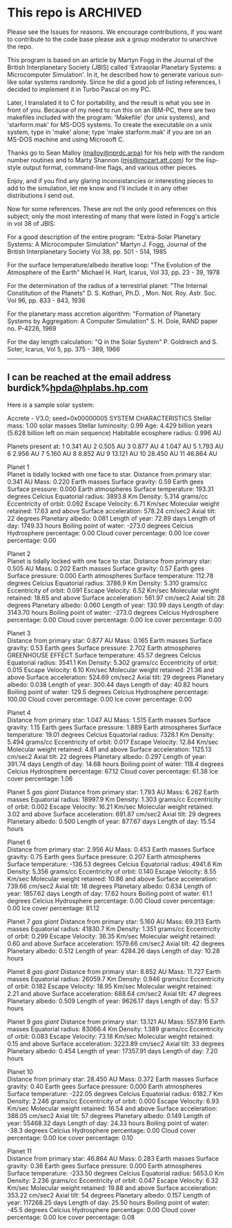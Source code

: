 # This repo is ARCHIVED
Please see the Issues for reasons. We encourage contributions, if you want to contribute to the code base please ask a group moderator to unarchive the repo.




This program is based on an article by Martyn Fogg in the Journal of the
British Interplanetary Society (JBIS) called 'Extrasolar Planetary Systems:
a Microcomputer Simulation'.  In it, he described how to generate various
sun-like solar systems randomly.  Since he did a good job of listing
references, I decided to implement it in Turbo Pascal on my PC.

Later, I translated it to C for portability, and the result is what you see
in front of you.  Because of my need to run this on an IBM-PC, there are two
makefiles included with the program: 'Makefile' (for unix systems), and 
'starform.mak' for MS-DOS systems.  To create the executable on a unix 
system, type in 'make' alone; type 'make starform.mak' if you are on 
an MS-DOS machine and using Microsoft C.

Thanks go to Sean Malloy (malloy@nprdc.arpa) for his help with the random
number routines and to Marty Shannon (mjs@mozart.att.com) for the
lisp-style output format, command-line flags, and various other pieces.

Enjoy, and if you find any glaring inconsistancies or interesting pieces to
add to the simulation, let me know and I'll include it in any other
distributions I send out.

Now for some references.  These are not the only good references on this 
subject; only the most interesting of many that were listed in Fogg's 
article in vol 38 of JBIS:

For a good description of the entire program:
	"Extra-Solar Planetary Systems: A Microcomputer Simulation"
	Martyn J. Fogg,  Journal of the British Interplanetary Society
	Vol 38, pp. 501 - 514, 1985

For the surface temperature/albedo iterative loop:
	"The Evolution of the Atmosphere of the Earth"
	Michael H. Hart, Icarus, Vol 33, pp. 23 - 39, 1978

For the determination of the radius of a terrestrial planet:
	"The Internal Constitution of the Planets"
	D. S. Kothari, Ph.D. , Mon. Not. Roy. Astr. Soc.
	Vol 96, pp. 833 - 843, 1936

For the planetary mass accretion algorithm:
	"Formation of Planetary Systems by Aggregation: A Computer Simulation"
	S. H. Dole, RAND paper no. P-4226, 1969

For the day length calculation:
	"Q in the Solar System"
	P. Goldreich and S. Soter, Icarus, Vol 5, pp. 375 - 389, 1966


----------------------------------------------------------------------
 I can be reached at the email address burdick%hpda@hplabs.hp.com
----------------------------------------------------------------------
Here is a sample solar system:


Accrete - V3.0; seed=0x00000005
                         SYSTEM  CHARACTERISTICS
Stellar mass: 1.00 solar masses
Stellar luminosity: 0.99
Age: 4.429 billion years  (5.628 billion left on main sequence)
Habitable ecosphere radius: 0.996 AU

Planets present at:
1	  0.341 	 AU
2	  0.505 	 AU
3	  0.877 	 AU
4	  1.047 	 AU
5	  1.793 	 AU
6	  2.956 	 AU
7	  5.160 	 AU
8	  8.852 	 AU
9	 13.121 	 AU
10	 28.450 	 AU
11	 46.864 	 AU



Planet 1	
Planet is tidally locked with one face to star.
   Distance from primary star:	0.341	AU
   Mass:			0.220	Earth masses
   Surface gravity:		0.59	Earth gees
   Surface pressure:		0.000	Earth atmospheres
   Surface temperature:		193.31	degrees Celcius
   Equatorial radius:		3893.8	Km
   Density:			5.314	grams/cc
   Eccentricity of orbit:	0.092
   Escape Velocity:		6.71	Km/sec
   Molecular weight retained:	17.63 and above
   Surface acceleration:	578.24	cm/sec2
   Axial tilt:			22	degrees
   Planetary albedo:		0.081
   Length of year:		72.89	days
   Length of day:		1749.33	hours
   Boiling point of water:	-273.0	degrees Celcius
   Hydrosphere percentage:	0.00
   Cloud cover percentage:	0.00
   Ice cover percentage:	0.00


Planet 2	
Planet is tidally locked with one face to star.
   Distance from primary star:	0.505	AU
   Mass:			0.202	Earth masses
   Surface gravity:		0.57	Earth gees
   Surface pressure:		0.000	Earth atmospheres
   Surface temperature:		112.78	degrees Celcius
   Equatorial radius:		3786.9	Km
   Density:			5.310	grams/cc
   Eccentricity of orbit:	0.091
   Escape Velocity:		6.52	Km/sec
   Molecular weight retained:	18.65 and above
   Surface acceleration:	561.97	cm/sec2
   Axial tilt:			28	degrees
   Planetary albedo:		0.060
   Length of year:		130.99	days
   Length of day:		3143.70	hours
   Boiling point of water:	-273.0	degrees Celcius
   Hydrosphere percentage:	0.00
   Cloud cover percentage:	0.00
   Ice cover percentage:	0.00


Planet 3	
   Distance from primary star:	0.877	AU
   Mass:			0.165	Earth masses
   Surface gravity:		0.53	Earth gees
   Surface pressure:		2.702	Earth atmospheres	GREENHOUSE EFFECT
   Surface temperature:		45.57	degrees Celcius
   Equatorial radius:		3541.1	Km
   Density:			5.302	grams/cc
   Eccentricity of orbit:	0.015
   Escape Velocity:		6.10	Km/sec
   Molecular weight retained:	21.36 and above
   Surface acceleration:	524.69	cm/sec2
   Axial tilt:			29	degrees
   Planetary albedo:		0.038
   Length of year:		300.44	days
   Length of day:		40.82	hours
   Boiling point of water:	129.5	degrees Celcius
   Hydrosphere percentage:	100.00
   Cloud cover percentage:	0.00
   Ice cover percentage:	0.00


Planet 4	
   Distance from primary star:	1.047	AU
   Mass:			1.515	Earth masses
   Surface gravity:		1.15	Earth gees
   Surface pressure:		1.889	Earth atmospheres
   Surface temperature:		19.01	degrees Celcius
   Equatorial radius:		7328.1	Km
   Density:			5.494	grams/cc
   Eccentricity of orbit:	0.017
   Escape Velocity:		12.84	Km/sec
   Molecular weight retained:	4.81 and above
   Surface acceleration:	1125.13	cm/sec2
   Axial tilt:			22	degrees
   Planetary albedo:		0.297
   Length of year:		391.74	days
   Length of day:		14.68	hours
   Boiling point of water:	118.4	degrees Celcius
   Hydrosphere percentage:	67.12
   Cloud cover percentage:	61.38
   Ice cover percentage:	1.06


Planet 5	*gas giant*
   Distance from primary star:	1.793	AU
   Mass:			6.262	Earth masses
   Equatorial radius:		18997.9	Km
   Density:			1.303	grams/cc
   Eccentricity of orbit:	0.002
   Escape Velocity:		16.21	Km/sec
   Molecular weight retained:	3.02 and above
   Surface acceleration:	691.87	cm/sec2
   Axial tilt:			29	degrees
   Planetary albedo:		0.500
   Length of year:		877.67	days
   Length of day:		15.54	hours


Planet 6	
   Distance from primary star:	2.956	AU
   Mass:			0.453	Earth masses
   Surface gravity:		0.75	Earth gees
   Surface pressure:		0.207	Earth atmospheres
   Surface temperature:		-136.53	degrees Celcius
   Equatorial radius:		4941.6	Km
   Density:			5.356	grams/cc
   Eccentricity of orbit:	0.140
   Escape Velocity:		8.55	Km/sec
   Molecular weight retained:	10.86 and above
   Surface acceleration:	739.66	cm/sec2
   Axial tilt:			18	degrees
   Planetary albedo:		0.634
   Length of year:		1857.62	days
   Length of day:		17.62	hours
   Boiling point of water:	61.1	degrees Celcius
   Hydrosphere percentage:	0.00
   Cloud cover percentage:	0.00
   Ice cover percentage:	81.12


Planet 7	*gas giant*
   Distance from primary star:	5.160	AU
   Mass:			69.313	Earth masses
   Equatorial radius:		41830.7	Km
   Density:			1.351	grams/cc
   Eccentricity of orbit:	0.299
   Escape Velocity:		36.35	Km/sec
   Molecular weight retained:	0.60 and above
   Surface acceleration:	1579.66	cm/sec2
   Axial tilt:			42	degrees
   Planetary albedo:		0.512
   Length of year:		4284.26	days
   Length of day:		10.28	hours


Planet 8	*gas giant*
   Distance from primary star:	8.852	AU
   Mass:			11.727	Earth masses
   Equatorial radius:		26059.7	Km
   Density:			0.946	grams/cc
   Eccentricity of orbit:	0.182
   Escape Velocity:		18.95	Km/sec
   Molecular weight retained:	2.21 and above
   Surface acceleration:	688.64	cm/sec2
   Axial tilt:			47	degrees
   Planetary albedo:		0.509
   Length of year:		9626.17	days
   Length of day:		15.57	hours


Planet 9	*gas giant*
   Distance from primary star:	13.121	AU
   Mass:			557.816	Earth masses
   Equatorial radius:		83066.4	Km
   Density:			1.389	grams/cc
   Eccentricity of orbit:	0.083
   Escape Velocity:		73.18	Km/sec
   Molecular weight retained:	0.15 and above
   Surface acceleration:	3223.89	cm/sec2
   Axial tilt:			33	degrees
   Planetary albedo:		0.454
   Length of year:		17357.91	days
   Length of day:		7.20	hours


Planet 10	
   Distance from primary star:	28.450	AU
   Mass:			0.372	Earth masses
   Surface gravity:		0.40	Earth gees
   Surface pressure:		0.000	Earth atmospheres
   Surface temperature:		-222.05	degrees Celcius
   Equatorial radius:		6182.7	Km
   Density:			2.246	grams/cc
   Eccentricity of orbit:	0.000
   Escape Velocity:		6.93	Km/sec
   Molecular weight retained:	16.54 and above
   Surface acceleration:	388.05	cm/sec2
   Axial tilt:			57	degrees
   Planetary albedo:		0.149
   Length of year:		55468.32	days
   Length of day:		24.33	hours
   Boiling point of water:	-38.3	degrees Celcius
   Hydrosphere percentage:	0.00
   Cloud cover percentage:	0.00
   Ice cover percentage:	0.10


Planet 11	
   Distance from primary star:	46.864	AU
   Mass:			0.283	Earth masses
   Surface gravity:		0.36	Earth gees
   Surface pressure:		0.000	Earth atmospheres
   Surface temperature:		-233.50	degrees Celcius
   Equatorial radius:		5653.0	Km
   Density:			2.236	grams/cc
   Eccentricity of orbit:	0.047
   Escape Velocity:		6.32	Km/sec
   Molecular weight retained:	19.88 and above
   Surface acceleration:	353.22	cm/sec2
   Axial tilt:			54	degrees
   Planetary albedo:		0.157
   Length of year:		117268.25	days
   Length of day:		25.50	hours
   Boiling point of water:	-45.5	degrees Celcius
   Hydrosphere percentage:	0.00
   Cloud cover percentage:	0.00
   Ice cover percentage:	0.08


